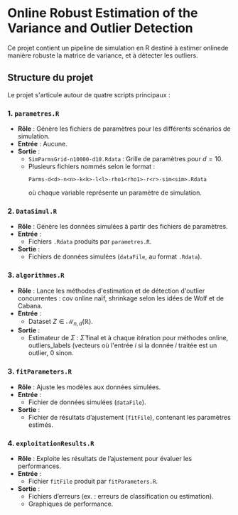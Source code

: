 # Online Robust Estimation of the Variance and Outlier Detection



Ce projet contient un pipeline de simulation en R destiné à estimer onlinede manière robuste la matrice de variance, et à détecter les outliers.

## Structure du projet

Le projet s'articule autour de quatre scripts principaux :

### 1. `parametres.R`

- **Rôle** : Génère les fichiers de paramètres pour les différents scénarios de simulation.
- **Entrée** : Aucune.
- **Sortie** :
  - `SimParmsGrid-n10000-d10.Rdata` : Grille de paramètres pour $d = 10$.
  - Plusieurs fichiers nommés selon le format :
    ```
    Parms-d<d>-n<n>-k<k>-l<l>-rho1<rho1>-r<r>-sim<sim>.Rdata
    ```
    où chaque variable représente un paramètre de simulation.

### 2. `DataSimul.R`

- **Rôle** : Génère les données simulées à partir des fichiers de paramètres.
- **Entrée** :
  - Fichiers `.Rdata` produits par `parametres.R`.
- **Sortie** :
  - Fichiers de données simulées (`dataFile`, au format `.Rdata`).

### 3. `algorithmes.R`

- **Rôle** : Lance les méthodes d'estimation et de détection d'outlier concurrentes : cov online naïf, shrinkage selon les idées de Wolf et de Cabana.
- **Entrée** :
  - Dataset $Z \in \mathcal{M}_{n,d}(\mathbb{R})$.
- **Sortie** :
  - Estimateur de $\Sigma$ : $\widehat{\Sigma}$ final et à chaque itération pour méthodes online, outliers_labels (vecteurs où l'entrée $i$ si la donnée $i$ traitée est un outlier, $0$ sinon.

### 3. `fitParameters.R`

- **Rôle** : Ajuste les modèles aux données simulées.
- **Entrée** :
  - Fichier de données simulées (`dataFile`).
- **Sortie** :
  - Fichier de résultats d’ajustement (`fitFile`), contenant les paramètres estimés.

### 4. `exploitationResults.R`

- **Rôle** : Exploite les résultats de l’ajustement pour évaluer les performances.
- **Entrée** :
  - Fichier `fitFile` produit par `fitParameters.R`.
- **Sortie** :
  - Fichiers d’erreurs (ex. : erreurs de classification ou estimation).
  - Graphiques de performance.
